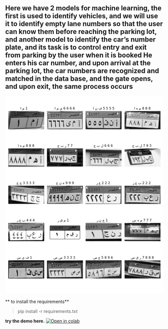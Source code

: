 
## Here we have 2 models for machine learning, the first is used to identify vehicles, and we will use it to identify empty lane numbers so that the user can know them before reaching the parking lot, and another model to identify the car’s number plate, and its task is to control entry and exit from parking by the user when it is booked He enters his car number, and upon arrival at the parking lot, the car numbers are recognized and matched in the data base, and the gate opens, and upon exit, the same process occurs

![](https://github.com/mohame54/Parkit_projects/blob/main/fig.png)

** to install the requirements**

> pip install -r requirements.txt

**try the demo here.** [![Open in colab](https://colab.research.google.com/assets/colab-badge.svg)](https://colab.research.google.com/drive/1nX6H0V-cOWR1q8WT-BVnTZWMf1fIgPoL?usp=sharing)
